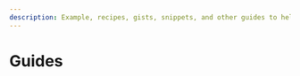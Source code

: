 ```yaml
---
description: Example, recipes, gists, snippets, and other guides to help you with Pylenium.
---
```


# Guides

